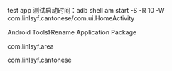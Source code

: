 
test  app
测试启动时间：adb shell am start -S -R 10 -W com.linlsyf.cantonese/com.ui.HomeActivity

Android Tools》Rename Application Package



com.linlsyf.area

com.linlsyf.cantonese